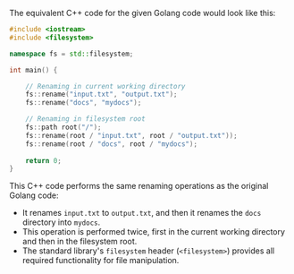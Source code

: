 The equivalent C++ code for the given Golang code would look like this:

```cpp
#include <iostream>
#include <filesystem>

namespace fs = std::filesystem;

int main() {

    // Renaming in current working directory 
    fs::rename("input.txt", "output.txt");
    fs::rename("docs", "mydocs");

    // Renaming in filesystem root
    fs::path root("/");
    fs::rename(root / "input.txt", root / "output.txt"));
    fs::rename(root / "docs", root / "mydocs");
  
    return 0;
}
```

This C++ code performs the same renaming operations as the original Golang code:
- It renames `input.txt` to `output.txt`, and then it renames the `docs` directory into `mydocs`.
- This operation is performed twice, first in the current working directory and then in the filesystem root.
- The standard library's `filesystem` header (`<filesystem>`) provides all required functionality for file manipulation.
